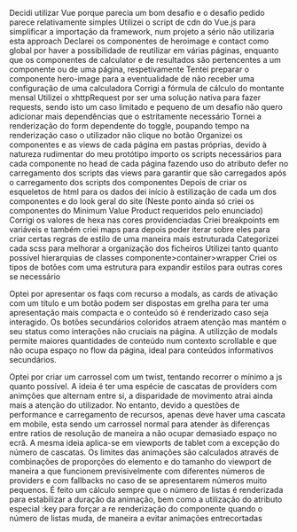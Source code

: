 Decidi utilizar Vue porque parecia um bom desafio e o desafio pedido parece relativamente simples
Utilizei o script de cdn do Vue.js para simplificar a importação da framework, num projeto a sério não utilizaria esta approach
Declarei os componentes de heroimage e contact como global por haver a possibilidade de reutilizar em várias páginas, enquanto que os componentes de calculator e de resultados são pertencentes a um componente ou de uma página, respetivamente
Tentei preparar o componente hero-image para a eventualidade de não receber uma configuração de uma calculadora
Corrigi a fórmula de cálculo do montante mensal
Utilizei o xhttpRequest por ser uma solução nativa para fazer requests, sendo isto um caso limitado e pequeno de um desafio não quero adicionar mais dependências que o estritamente necessário
Tornei a renderização do form dependente do toggle, poupando tempo na renderização caso o utilizador não clique no botão
Organizei os componentes e as views de cada página em pastas próprias, devido à natureza rudimentar do meu protótipo importo os scripts necessários para cada componente no head de cada página fazendo uso do atributo defer no carregamento dos scripts das views para garantir que são carregados após o carregamento dos scripts dos componentes
Depois de criar os esqueletos de html para os dados dei início à estilização de cada um dos componentes e do look geral do site (Neste ponto ainda só criei os componentes do Minimum Value Product requeridos pelo enunciado)
Corrigi os valores de hexa nas cores providenciadas
Criei breakpoints em variáveis e também criei maps para depois poder iterar sobre eles para criar certas regras de estilo de uma maneira mais estruturada
Categorizei cada scss para melhorar a organização dos ficheiros
Utilizei tanto quanto possível hierarquias de classes componente>container>wrapper
Criei os tipos de botões com uma estrutura para expandir estilos para outras cores se necessário

Optei por apresentar os faqs com recurso a modals, as cards de ativação com um título e um botão podem ser dispostas em grelha para ter uma apresentação mais compacta e o conteúdo só é renderizado caso seja interagido. Os botões secundários coloridos atraem atenção mas mantém o seu status como interações não cruciais na página. A utilizção de modals permite maiores quantidades de conteúdo num contexto scrollable e que não ocupa espaço no flow da página, ideal para conteúdos informativos secundários.

Optei por criar um carrossel com um twist, tentando recorrer o mínimo a js quanto possível. A ideia é ter uma espécie de cascatas de providers com animções que alternam entre si, a disparidade de movimento atrai ainda mais a atenção do utilizador. No entanto, devido a questões de performance e carregamento de recursos, apenas deve haver uma cascata em mobile, esta sendo um carrossel normal para atender às diferenças entre ratios de resolução de maneira a não ocupar demasiado espaço no ecrã. A mesma ideia aplica-se em viewports de tablet com a excepção do número de cascatas. Os limites das animações são calculados através de combinações de proporções do elemento e do tamanho do viewport de maneira a que funcionem previsivelmente com diferentes números de providers e com fallbacks no caso de se apresentarem números muito pequenos. É feito um cálculo sempre que o número de listas é renderizada para estabilizar a duração da animação, bem como a utilização do atributo especial :key para forçar a re renderização do componente quando o número de listas muda, de maneira a evitar animações entrecortadas